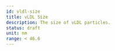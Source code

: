 ```yaml
---
id: vldl-size
title: vLDL Size
description: The size of vLDL particles.
status: draft
unit: nm
range: < 46.6
---
```

